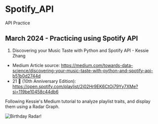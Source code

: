 # Spotify_API
API Practice

## March 2024 - Practicing using Spotify API

1. Discovering your Music Taste with Python and Spotify API - Kessie Zhang

- Medium Article source: https://medium.com/towards-data-science/discovering-your-music-taste-with-python-and-spotify-api-b51b0d2744d
- 21 🎂 (10th Anniversary Edition): https://open.spotify.com/playlist/2j02Hr9EK6CtOj79Yy7XMe?si=119be10458c44db6

Following Kessie's Medium tutorial to analyze playlist traits, and display them using a Radar Graph.


![Birthday Radar!](birthday-radar.png)
